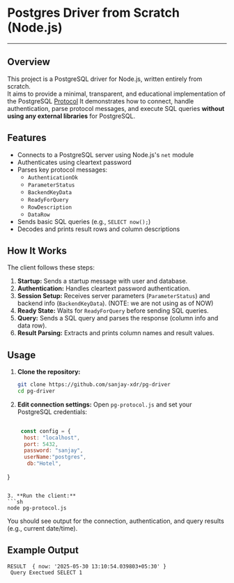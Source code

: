 # Postgres Driver from Scratch (Node.js)


---

## Overview

This project is a PostgreSQL driver for Node.js, written entirely from scratch.  
It aims to provide a minimal, transparent, and educational implementation of the PostgreSQL [Protocol](https://www.postgresql.org/docs/current/protocol.html)
It demonstrates how to connect, handle authentication, parse protocol messages, and execute SQL queries **without using any external libraries** for PostgreSQL.


## Features

- Connects to a PostgreSQL server using Node.js's `net` module
- Authenticates using cleartext password 
- Parses key protocol messages:
  - `AuthenticationOk`
  - `ParameterStatus`
  - `BackendKeyData`
  - `ReadyForQuery`
  - `RowDescription`
  - `DataRow`
- Sends basic SQL queries (e.g., `SELECT now();`)
- Decodes and prints result rows and column descriptions


## How It Works

The client follows these steps:

1. **Startup:** Sends a startup message with user and database.
2. **Authentication:** Handles cleartext password authentication.
3. **Session Setup:** Receives server parameters (`ParameterStatus`) and backend info (`BackendKeyData`). (NOTE: we are not using as of NOW)
4. **Ready State:** Waits for `ReadyForQuery` before sending SQL queries.
5. **Query:** Sends a SQL query and parses the response (column info and data row).
6. **Result Parsing:** Extracts and prints column names and result values.


## Usage

1. **Clone the repository:**
   ```sh
   git clone https://github.com/sanjay-xdr/pg-driver
   cd pg-driver
   ```

2. **Edit connection settings:**
   Open `pg-protocol.js` and set your PostgreSQL credentials:
   ```js
    
    const config = {
     host: "localhost",
     port: 5432,
     password: "sanjay",
     userName:"postgres",
      db:"Hotel",
  } 

   ```

3. **Run the client:**
   ```sh
   node pg-protocol.js
   ```

   You should see output for the connection, authentication, and query results (e.g., current date/time).

## Example Output

```
RESULT  { now: '2025-05-30 13:10:54.039803+05:30' }
 Query Exectued SELECT 1
```